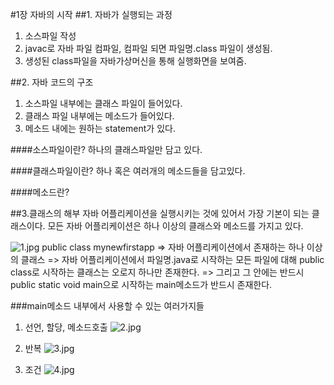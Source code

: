 #1장 자바의 시작
##1. 자바가 실행되는 과정
1. 소스파일 작성
2. javac로 자바 파일 컴파일, 컴파일 되면 파일명.class 파일이 생성됨.
3. 생성된 class파일을 자바가상머신을 통해 실행화면을 보여줌.

##2. 자바 코드의 구조
1. 소스파일 내부에는 클래스 파일이 들어있다.
2. 클래스 파일 내부에는 메소드가 들어있다.
3. 메소드 내에는 원하는 statement가 있다.

####소스파일이란?
하나의 클래스파일만 담고 있다.

####클래스파일이란?
하나 혹은 여러개의 메소드들을 담고있다.

####메소드란?

##3.클래스의 해부
자바 어플리케이션을 실행시키는 것에 있어서 가장 기본이 되는 클래스이다.
모든 자바 어플리케이션은 하나 이상의 클래스와 메소드를 가지고 있다.

![1.jpg](.\1.jpg)
public class mynewfirstapp 
=> 자바 어플리케이션에서 존재하는 하나 이상의 클래스
=> 자바 어플리케이션에서 파일명.java로 시작하는 모든 파일에 대해 public class로 시작하는 클래스는 오로지 하나만 존재한다.
=> 그리고 그 안에는 반드시 public static void main으로 시작하는 main메소드가 반드시 존재한다.

###main메소드 내부에서 사용할 수 있는 여러가지들
1. 선언, 할당, 메소드호출
![2.jpg](.\2.jpg)

2. 반복
![3.jpg](.\3.jpg)

3. 조건
![4.jpg](.\4.jpg)
